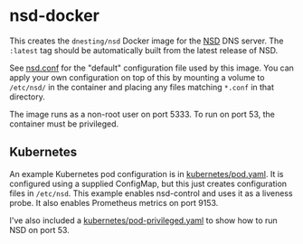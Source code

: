 # nsd-docker

This creates the `dnesting/nsd` Docker image for the 
[NSD](https://www.nlnetlabs.nl/projects/nsd/about/) DNS server.
The `:latest` tag should be automatically built from the latest release of NSD.

See [nsd.conf](nsd.conf) for the "default" configuration file used by this image.
You can apply your own configuration on top of this by mounting a volume to `/etc/nsd/` in the container
and placing any files matching `*.conf` in that directory.

The image runs as a non-root user on port 5333.
To run on port 53, the container must be privileged.

## Kubernetes

An example Kubernetes pod configuration is in [kubernetes/pod.yaml](kubernetes/pod.yaml).
It is configured using a supplied ConfigMap, but this just creates configuration files
in `/etc/nsd`.
This example enables nsd-control and uses it as a liveness probe.
It also enables Prometheus metrics on port 9153.

I've also included a [kubernetes/pod-privileged.yaml](kubernetes/pod-privileged.yaml)
to show how to run NSD on port 53.


